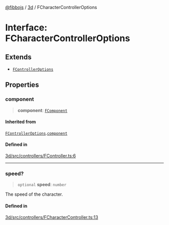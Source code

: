 [@fibbojs](/api/index) / [3d](/api/3d) / FCharacterControllerOptions

# Interface: FCharacterControllerOptions

## Extends

- [`FControllerOptions`](FControllerOptions.md)

## Properties

### component

> **component**: [`FComponent`](../classes/FComponent.md)

#### Inherited from

[`FControllerOptions`](FControllerOptions.md).[`component`](FControllerOptions.md#component)

#### Defined in

[3d/src/controllers/FController.ts:6](https://github.com/fibbojs/fibbo/blob/c8bca4c6d190e0a6b19c44fcd12f335601e086d6/packages/3d/src/controllers/FController.ts#L6)

***

### speed?

> `optional` **speed**: `number`

The speed of the character.

#### Defined in

[3d/src/controllers/FCharacterController.ts:13](https://github.com/fibbojs/fibbo/blob/c8bca4c6d190e0a6b19c44fcd12f335601e086d6/packages/3d/src/controllers/FCharacterController.ts#L13)
